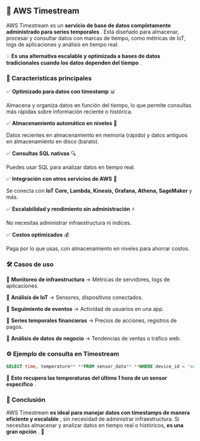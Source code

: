 ## **🔹 AWS Timestream**

AWS Timestream es un  **servicio de base de datos completamente administrado para series temporales** . Está diseñado para almacenar, procesar y consultar datos con marcas de tiempo, como métricas de IoT, logs de aplicaciones y análisis en tiempo real.

💡  **Es una alternativa escalable y optimizada a bases de datos tradicionales cuando los datos dependen del tiempo** .

### **🚀 Características principales**

✅ **Optimizado para datos con timestamp** 📊

Almacena y organiza datos en función del tiempo, lo que permite consultas más rápidas sobre información reciente o histórica.

✅ **Almacenamiento automático en niveles** 📂

Datos recientes en almacenamiento en memoria (rápido) y datos antiguos en almacenamiento en disco (barato).

✅ **Consultas SQL nativas** 🔍

Puedes usar SQL para analizar datos en tiempo real.

✅ **Integración con otros servicios de AWS** 🔗

Se conecta con **IoT Core, Lambda, Kinesis, Grafana, Athena, SageMaker** y más.

✅ **Escalabilidad y rendimiento sin administración** ⚡

No necesitas administrar infraestructura ni índices.

✅ **Costos optimizados** 💰

Paga por lo que usas, con almacenamiento en niveles para ahorrar costos.

### **🛠️ Casos de uso**

🔹 **Monitoreo de infraestructura** → Métricas de servidores, logs de aplicaciones.

🔹 **Análisis de IoT** → Sensores, dispositivos conectados.

🔹 **Seguimiento de eventos** → Actividad de usuarios en una app.

🔹 **Series temporales financieras** → Precios de acciones, registros de pagos.

🔹 **Análisis de datos de negocio** → Tendencias de ventas o tráfico web.

### **⚙️ Ejemplo de consulta en Timestream**

```sql
SELECT time, temperature** **FROM sensor_data** **WHERE device_id = 'sensor_123'AND time BETWEEN ago(1h) AND now()ORDERBYtimeDESC**;**
```


📌  **Esto recupera las temperaturas del último 1 hora de un sensor específico** .

### **🎯 Conclusión**

AWS Timestream  **es ideal para manejar datos con timestamps de manera eficiente y escalable** , sin necesidad de administrar infraestructura. Si necesitas almacenar y analizar datos en tiempo real o históricos,  **es una gran opción** . 🚀
